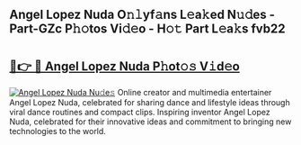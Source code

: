## Angel Lopez Nuda O𝚗𝚕yf𝚊ns L𝚎a𝚔ed N𝚞𝚍es - Part-GZc P𝚑𝚘tos Vi𝚍𝚎o - H𝚘𝚝 Part L𝚎a𝚔s fvb22

# <h2><a href="http://kf8q94c.oniu.top/?m=Angel+Lopez+Nuda">🔗👉 🔴 Angel Lopez Nuda P𝚑ot𝚘𝚜 V𝚒d𝚎o</a></h2>

[![Angel Lopez Nuda Nu𝚍e𝚜](https://i.imgur.com/0qMVB7G.gif)](http://kf8q94c.oniu.top/?m=Angel+Lopez+Nuda)
Online creator and multimedia entertainer Angel Lopez Nuda, celebrated for sharing dance and lifestyle ideas through viral dance routines and compact clips. Inspiring inventor Angel Lopez Nuda, celebrated for their innovative ideas and commitment to bringing new technologies to the world.  
